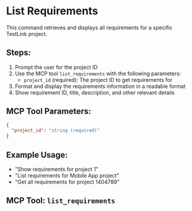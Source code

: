 # List Requirements

This command retrieves and displays all requirements for a specific TestLink project.

## Steps:
1. Prompt the user for the project ID
2. Use the MCP tool `list_requirements` with the following parameters:
   - `project_id` (required): The project ID to get requirements for
3. Format and display the requirements information in a readable format
4. Show requirement ID, title, description, and other relevant details

## MCP Tool Parameters:
```json
{
  "project_id": "string (required)"
}
```

## Example Usage:
- "Show requirements for project 1"
- "List requirements for Mobile App project"
- "Get all requirements for project 1404789"

## MCP Tool: `list_requirements`

